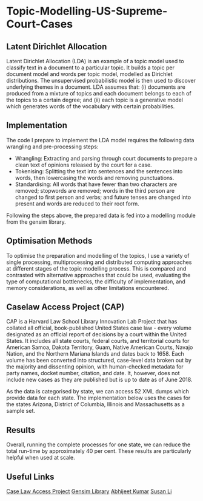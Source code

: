 # Topic-Modelling-US-Supreme-Court-Cases

Latent Dirichlet Allocation
---------------------------

Latent Dirichlet Allocation (LDA) is an example of a topic model used to
classify text in a document to a particular topic. It builds a topic per
document model and words per topic model, modelled as Dirichlet distributions.
The unsupervised probabilistic model is then used to discover underlying themes
in a document. LDA assumes that: (i) documents are produced from a mixture of
topics and each document belongs to each of the topics to a certain degree; and
(ii) each topic is a generative model which generates words of the vocabulary
with certain probabilities.

Implementation
--------------

The code I prepare to implement the LDA model requires the following data
wrangling and pre-processing steps:
* Wrangling: Extracting and parsing through court documents to prepare a clean
text of opinions released by the court for a case.
* Tokenising: Splitting the text into sentences and the sentences into words,
then lowercasing the words and removing punctuations.
* Standardising: All words that have fewer than two characters are removed;
stopwords are removed; words in the third person are changed to first person and
verbs; and future tenses are changed into present and words are reduced to
their root form.

Following the steps above, the prepared data is fed into a modelling module from
 the gensim library.

Optimisation Methods
--------------------

To optimise the preparation and modelling of the topics, I use a variety of
single processing, multiprocessing and distributed computing approaches at
different stages of the topic modelling process. This is compared and contrasted
with alternative approaches that could be used, evaluating the type of
computational bottlenecks, the difficulty of implementation, and memory
considerations, as well as other limitations encountered.

Caselaw Access Project (CAP)
----------------------------

CAP is a Harvard Law School Library Innovation Lab Project that has collated all
official, book-published United States case law - every volume designated as
an official report of decisions by a court within the United States. It includes
all state courts, federal courts, and territorial courts for American Samoa,
Dakota Territory, Guam, Native American Courts, Navajo Nation, and the Northern
Mariana Islands and dates back to 1658. Each volume has been converted into
structured, case-level data broken out by the majority and dissenting opinion,
with human-checked metadata for party names, docket number, citation, and date.
It, however, does not include new cases as they are published but is up to date
as of June 2018.

As the data is categorised by state, we can access 52 XML dumps which provide
data for each state. The implementation below uses the cases for the states
Arizona, District of Columbia, Illinois and Massachusetts as a sample set.

Results
-------

Overall, running the complete processes for one state, we can reduce the total
run-time by approximately 40 per cent. These results are particularly helpful
when used at scale.

Useful Links
------------
[Case Law Access Project](https://case.law/)
[Gensim Library](https://radimrehurek.com/gensim/index.html)
[Abhijeet Kumar](https://github.com/abhijeet3922/Topic-Modelling-on-Wiki-corpus)
[Susan Li](https://towardsdatascience.com/topic-modelling-in-python-with-nltk-and-gensim-4ef03213cd21)
